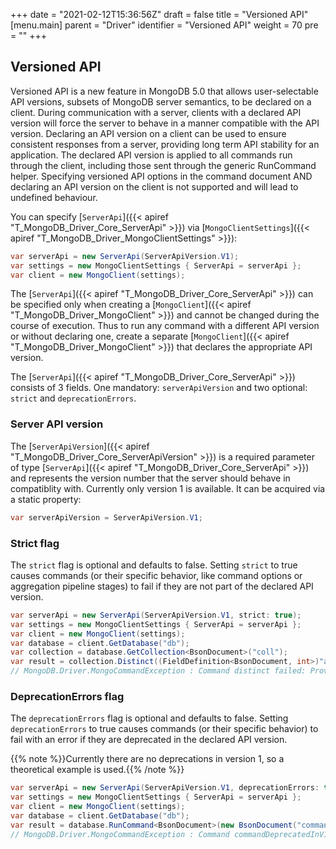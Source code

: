 +++
date = "2021-02-12T15:36:56Z"
draft = false
title = "Versioned API"
[menu.main]
  parent = "Driver"
  identifier = "Versioned API"
  weight = 70
  pre = "<i class='fa'></i>"
+++

## Versioned API

Versioned API is a new feature in MongoDB 5.0 that allows user-selectable API versions, subsets of MongoDB
server semantics, to be declared on a client. During communication with a server, clients with a declared
API version will force the server to behave in a manner compatible with the API version. Declaring an API
version on a client can be used to ensure consistent responses from a server, providing long term API
stability for an application. The declared API version is applied to all commands run through the client, including those sent through
the generic RunCommand helper. Specifying versioned API options in the command document AND declaring an API version on the client is not supported and will lead to undefined behaviour.

You can specify [`ServerApi`]({{< apiref "T_MongoDB_Driver_Core_ServerApi" >}}) via [`MongoClientSettings`]({{< apiref "T_MongoDB_Driver_MongoClientSettings" >}}):

```csharp
var serverApi = new ServerApi(ServerApiVersion.V1);
var settings = new MongoClientSettings { ServerApi = serverApi };
var client = new MongoClient(settings);
```

The [`ServerApi`]({{< apiref "T_MongoDB_Driver_Core_ServerApi" >}}) can be specified only when creating a [`MongoClient`]({{< apiref "T_MongoDB_Driver_MongoClient" >}}) and cannot be changed during the course of execution. Thus to run any command with a different
API version or without declaring one, create a separate [`MongoClient`]({{< apiref "T_MongoDB_Driver_MongoClient" >}}) that declares the appropriate API version.

The [`ServerApi`]({{< apiref "T_MongoDB_Driver_Core_ServerApi" >}}) consists of 3 fields. One mandatory: `serverApiVersion` and two optional: `strict` and `deprecationErrors`.

### Server API version

The [`ServerApiVersion`]({{< apiref "T_MongoDB_Driver_Core_ServerApiVersion" >}}) is a required parameter of type [`ServerApi`]({{< apiref "T_MongoDB_Driver_Core_ServerApi" >}}) and represents the version number that the server should behave in compatiblity with. Currently only version 1 is available. It can be acquired via a static property:

```csharp
var serverApiVersion = ServerApiVersion.V1;
```

### Strict flag

The `strict` flag is optional and defaults to false. Setting `strict` to true causes commands (or their specific behavior, like command options or aggregation pipeline stages) to fail if they are not part of the declared API version.

```csharp
var serverApi = new ServerApi(ServerApiVersion.V1, strict: true);
var settings = new MongoClientSettings { ServerApi = serverApi };
var client = new MongoClient(settings);
var database = client.GetDatabase("db");
var collection = database.GetCollection<BsonDocument>("coll");
var result = collection.Distinct((FieldDefinition<BsonDocument, int>)"a.b", new BsonDocument("x", 1)); // Fails with:
// MongoDB.Driver.MongoCommandException : Command distinct failed: Provided apiStrict:true, but the command distinct is not in API Version 1.
```

### DeprecationErrors flag

The `deprecationErrors` flag is optional and defaults to false. Setting `deprecationErrors` to true causes commands (or their specific behavior) to fail with an error if they are deprecated in the declared API version.

{{% note %}}Currently there are no deprecations in version 1, so a theoretical example is used.{{% /note %}}

```csharp
var serverApi = new ServerApi(ServerApiVersion.V1, deprecationErrors: true);
var settings = new MongoClientSettings { ServerApi = serverApi };
var client = new MongoClient(settings);
var database = client.GetDatabase("db");
var result = database.RunCommand<BsonDocument>(new BsonDocument("commandDeprecatedInV1", 1)); // Example fail:
// MongoDB.Driver.MongoCommandException : Command commandDeprecatedInV1 failed: Provided deprecationErrors:true, but the command commandDeprecatedInV1 is deprecated in API Version 1.
```
